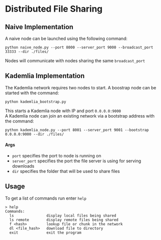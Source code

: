 # Distributed File Sharing

## Naive Implementation
A naive node can be launched using the following command:
```
python naive_node.py --port 8000 --server_port 9000 --broadcast_port 33333 --dir ./files/
```
Nodes will communicate with nodes sharing the same `broadcast_port`

## Kademlia Implementation
The Kademlia network requires two nodes to start. A boostrap node can be started with the command:
```
python kademlia_bootstrap.py
```
This starts a Kademlia node with IP and port `0.0.0.0:9000`<br>
A Kademlia node can join an existing network via a bootstrap address with the command:
```
python kademlia_node.py --port 8001 --server_port 9001 --bootstrap 0.0.0.0:9000 --dir ./files/
```
#### Args
- `port` specifies the port to node is running on
- `server_port` specifies the port the file server is using for serving downloads
- `dir` specifies the folder that will be used to share files

## Usage
To get a list of commands run enter `help`
```
> help
Commands:
  ls               display local files being shared
  ls remote        display remote files being shared
  f <hash>         lookup file or chunk in the network
  dl <file_hash>   download file to directory
  exit             exit the program
```

